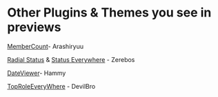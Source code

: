 
# Other Plugins & Themes you see in previews
[MemberCount](https://github.com/Arashiryuu/crap/tree/master/ToastIntegrated/MemberCount)- Arashiryuu

[Radial Status](https://github.com/rauenzi/BetterDiscordAddons/tree/master/Themes/RadialStatus) & [Status Everywhere](https://github.com/rauenzi/BetterDiscordAddons/tree/master/Plugins/StatusEverywhere) - Zerebos

[DateViewer](https://github.com/hammy1/BDStuff/blob/master/Plugins/dateViewer/dateViewer.plugin.js)- Hammy

[TopRoleEveryWhere](https://github.com/mwittrien/BetterDiscordAddons/tree/master/Plugins/TopRoleEverywhere) - DevilBro
